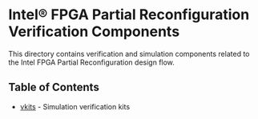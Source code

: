 # Intel&reg; FPGA Partial Reconfiguration Verification Components

This directory contains verification and simulation components related to the Intel FPGA Partial Reconfiguration design flow.

## Table of Contents



- [vkits](vkits/) - Simulation verification kits 


